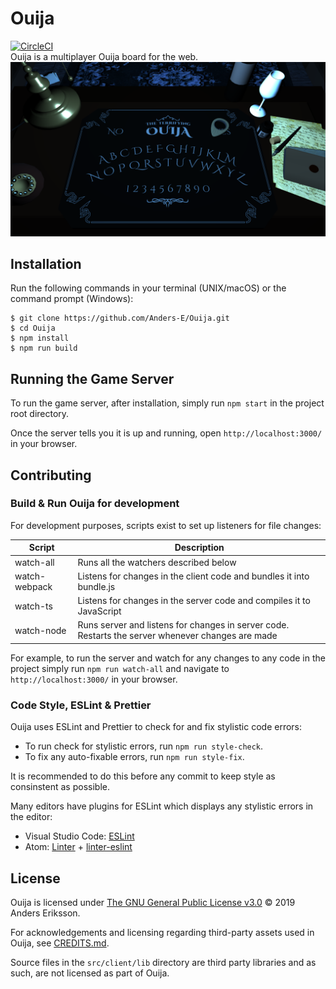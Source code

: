 # Ouija
[![CircleCI](https://circleci.com/gh/Anders-E/Ouija/tree/master.svg?style=svg)](https://circleci.com/gh/Anders-E/Ouija/tree/master)\
Ouija is a multiplayer Ouija board for the web.
<img src="/screenshot.png" width="600">

## Installation
Run the following commands in your terminal (UNIX/macOS) or the command prompt (Windows):
```
$ git clone https://github.com/Anders-E/Ouija.git
$ cd Ouija
$ npm install
$ npm run build
```

## Running the Game Server

To run the game server, after installation, simply run `npm start` in the project root directory.

Once the server tells you it is up and running, open `http://localhost:3000/` in your browser.

## Contributing

### Build & Run Ouija for development
For development purposes, scripts exist to set up listeners for file changes:

| Script        | Description                                                                                       |
|---------------|---------------------------------------------------------------------------------------------------|
| watch-all     | Runs all the watchers described below                                                             |
| watch-webpack | Listens for changes in the client code and bundles it into bundle.js                              |
| watch-ts      | Listens for changes in the server code and compiles it to JavaScript                              |
| watch-node    | Runs server and listens for changes in server code. Restarts the server whenever changes are made |

For example, to run the server and watch for any changes to any code in the project simply run `npm run watch-all` and navigate to `http://localhost:3000/` in your browser.

### Code Style, ESLint & Prettier

Ouija uses ESLint and Prettier to check for and fix stylistic code errors:

- To run check for stylistic errors, run `npm run style-check`.
- To fix any auto-fixable errors, run `npm run style-fix`.

It is recommended to do this before any commit to keep style as consinstent as possible.

Many editors have plugins for ESLint which displays any stylistic errors in the editor:

- Visual Studio Code: [ESLint](https://marketplace.visualstudio.com/items?itemName=dbaeumer.vscode-eslint)
- Atom: [Linter](Linter) + [linter-eslint](https://atom.io/packages/linter-eslint)

## License

Ouija is licensed under [The GNU General Public License v3.0](https://www.gnu.org/licenses/gpl-3.0.en.html) © 2019 Anders Eriksson.

For acknowledgements and licensing regarding third-party assets used in Ouija, see [CREDITS.md](https://github.com/Anders-E/Ouija/blob/master/CREDITS.md).

Source files in the `src/client/lib` directory are third party libraries and as such, are not licensed as part of Ouija.
